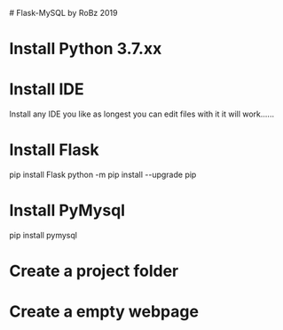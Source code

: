 #   F l a s k - M y S Q L  by RoBz 2019


# Install Python 3.7.xx

# Install IDE
Install any IDE you like as longest you can edit files with it it will work......

# Install Flask
pip install Flask
python -m pip install --upgrade pip

# Install PyMysql
pip install pymysql

# Create a project folder

# Create a empty webpage
